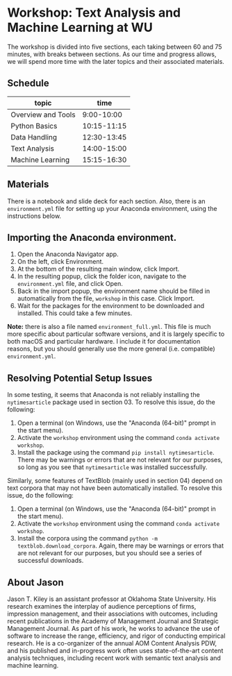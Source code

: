 # Workshop: Text Analysis and Machine Learning at WU

The workshop is divided into five sections, each taking between 60 and 75 minutes, with breaks between sections.
As our time and progress allows, we will spend more time with the later topics and their associated materials.


## Schedule

topic | time
------|-----
Overview and Tools | 9:00-10:00
Python Basics | 10:15-11:15
Data Handling | 12:30-13:45
Text Analysis | 14:00-15:00
Machine Learning | 15:15-16:30


## Materials

There is a notebook and slide deck for each section.
Also, there is an `environment.yml` file for setting up your Anaconda environment, using the instructions below.


## Importing the Anaconda environment.

1. Open the Anaconda Navigator app.
1. On the left, click Environment.
1. At the bottom of the resulting main window, click Import.
1. In the resulting popup, click the folder icon, navigate to the `environment.yml` file, and click Open.
1. Back in the import popup, the environment name should be filled in automatically from the file, `workshop` in this case. Click Import.
1. Wait for the packages for the environment to be downloaded and installed. This could take a few minutes.

**Note:** there is also a file named `environment_full.yml`.
This file is much more specific about particular software versions, and it is largely specific to both macOS and particular hardware.
I include it for documentation reasons, but you should generally use the more general (i.e. compatible) `environment.yml`.

## Resolving Potential Setup Issues

In some testing, it seems that Anaconda is not reliably installing the `nytimesarticle` package used in section 03. To resolve this issue, do the following:

1. Open a terminal (on Windows, use the "Anaconda (64-bit)" prompt in the start menu).
1. Activate the `workshop` environment using the command `conda activate workshop`.
1. Install the package using the command `pip install nytimesarticle`. There may be warnings or errors that are not relevant for our purposes, so long as you see that `nytimesarticle` was installed successfully.


Similarly, some features of TextBlob (mainly used in section 04) depend on text corpora that may not have been automatically installed. To resolve this issue, do the following:

1. Open a terminal (on Windows, use the "Anaconda (64-bit)" prompt in the start menu).
1. Activate the `workshop` environment using the command `conda activate workshop`.
1. Install the corpora using the command `python -m textblob.download_corpora`. Again, there may be warnings or errors that are not relevant for our purposes, but you should see a series of successful downloads.


## About Jason

Jason T. Kiley is an assistant professor at Oklahoma State University.
His research examines the interplay of audience perceptions of firms, impression management, and their associations with outcomes, including recent publications in the Academy of Management Journal and Strategic Management Journal.
As part of his work, he works to advance the use of software to increase the range, efficiency, and rigor of conducting empirical research.
He is a co-organizer of the annual AOM Content Analysis PDW, and his published and in-progress work often uses state-of-the-art content analysis techniques, including recent work with semantic text analysis and machine learning.
